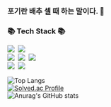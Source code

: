### 포기란 배추 셀 때 하는 말이다. 👋
  <h3>📚 Tech Stack 📚</h3>
<p>
  <img src="https://img.shields.io/badge/Spring-339933?style=flat-square&logo=Spring&logoColor=white"/></a>&nbsp 
  <img src="https://img.shields.io/badge/Node.js-339933?style=flat-square&logo=Node.js&logoColor=white"/></a>&nbsp 
  <br>
  <img src="https://img.shields.io/badge/C++-00599C?style=flat-square&logo=C%2B%2B&logoColor=white"/></a>&nbsp 
  <img src="https://img.shields.io/badge/Java-007396?style=flat-square&logo=Java&logoColor=white"/></a>&nbsp
  <!--
  <img src="https://img.shields.io/badge/Python-3766AB?style=flat-square&logo=Python&logoColor=white"/></a>&nbsp 
  -->
  <img src="https://img.shields.io/badge/Javascript-ffb13b?style=flat-square&logo=javascript&logoColor=white"/></a>&nbsp 
  <br>
  <img src="https://img.shields.io/badge/Mysql-E6B91E?style=flat-square&logo=MySql&logoColor=white"/></a>&nbsp 
  <img src="https://img.shields.io/badge/Oracle-003399?style=flat-square&logo=MySql&logoColor=white"/></a>&nbsp 
 
</p>

![Top Langs](https://github-readme-stats.vercel.app/api/top-langs/?username=JangDongyul123&layout=compact&theme=tokyonight)
<br>
[![Solved.ac Profile](http://mazassumnida.wtf/api/v2/generate_badge?boj=lillliiliii)](https://solved.ac/lillliiliii/)
<br>
![Anurag's GitHub stats](https://github-readme-stats.vercel.app/api?username=JangDongyul123&show_icons=true&theme=radical)


<!--

**JangDongyul123/JangDongyul123** is a ✨ _special_ ✨ repository because its `README.md` (this file) appears on your GitHub profile.

Here are some ideas to get you started:

- 🔭 I’m currently working on ...
- 🌱 I’m currently learning ...
- 👯 I’m looking to collaborate on ...
- 🤔 I’m looking for help with ...
- 💬 Ask me about ...
- 📫 How to reach me: ...
- 😄 Pronouns: ...
- ⚡ Fun fact: ...
-->
